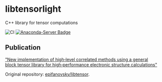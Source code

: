 # libtensorlight
C++ library for tensor computations

![CI](https://github.com/adc-connect/libtensor/workflows/CI/badge.svg)
[![Anaconda-Server Badge](https://anaconda.org/conda-forge/libtensorlight/badges/version.svg)](https://anaconda.org/conda-forge/libtensorlight)


## Publication
["New implementation of high‐level correlated methods using a general block tensor library for high‐performance electronic structure calculations"](https://doi.org/10.1002/jcc.23377)

Original repository: [epifanovsky/libtensor](https://github.com/epifanovsky/libtensor).
